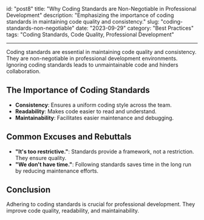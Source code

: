 id: "post8"
title: "Why Coding Standards are Non-Negotiable in Professional Development"
description: "Emphasizing the importance of coding standards in maintaining code quality and consistency."
slug: "coding-standards-non-negotiable"
date: "2023-09-29"
category: "Best Practices"
tags: "Coding Standards, Code Quality, Professional Development"

---

Coding standards are essential in maintaining code quality and consistency. They are non-negotiable in professional development environments. Ignoring coding standards leads to unmaintainable code and hinders collaboration.

## The Importance of Coding Standards

- **Consistency**: Ensures a uniform coding style across the team.
- **Readability**: Makes code easier to read and understand.
- **Maintainability**: Facilitates easier maintenance and debugging.

## Common Excuses and Rebuttals

- **"It's too restrictive."**: Standards provide a framework, not a restriction. They ensure quality.
- **"We don't have time."**: Following standards saves time in the long run by reducing maintenance efforts.

## Conclusion

Adhering to coding standards is crucial for professional development. They improve code quality, readability, and maintainability.
